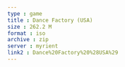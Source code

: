 ```yaml
---
type : game
title : Dance Factory (USA)
size : 262.2 M
format : iso
archive : zip
server : myrient
link2 : Dance%20Factory%20%28USA%29
---
```

